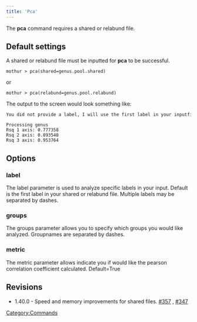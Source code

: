 ```yaml
---
title: 'Pca'
---
```

The **pca** command requires a shared or relabund file.


## Default settings

A shared or relabund file must be inputted for **pca** to be successful.

    mothur > pca(shared=genus.pool.shared)

or

    mothur > pca(relabund=genus.pool.relabund)

The output to the screen would look something like:

    You did not provide a label, I will use the first label in your inputfile.

    Processing genus
    Rsq 1 axis: 0.777358
    Rsq 2 axis: 0.893548
    Rsq 3 axis: 0.953764

## Options

### label

The label parameter is used to analyze specific labels in your input.
Default is the first label in your shared or relabund file. Multiple
labels may be separated by dashes.

### groups

The groups parameter allows you to specify which groups you would like
analyzed. Groupnames are separated by dashes.

### metric

The metric parameter allows indicate you if would like the pearson
correlation coefficient calculated. Default=True

## Revisions

-   1.40.0 - Speed and memory improvements for shared files.
    [\#357](https://github.com/mothur/mothur/issues/357) ,
    [\#347](https://github.com/mothur/mothur/issues/347)

[Category:Commands](Category:Commands)
